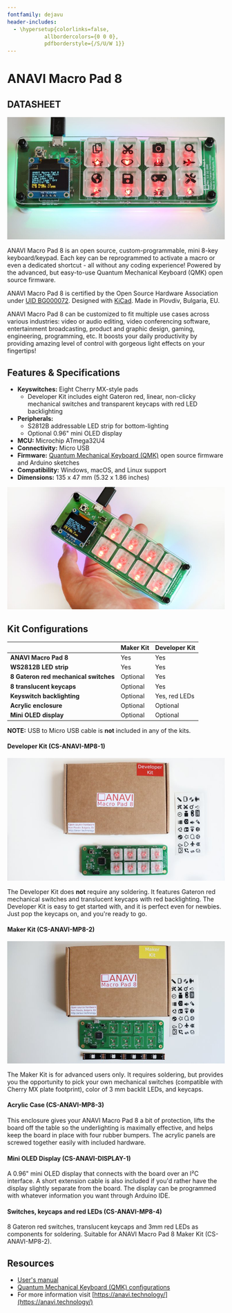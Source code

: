 ```yaml
---
fontfamily: dejavu
header-includes:
  - \hypersetup{colorlinks=false,
            allbordercolors={0 0 0},
            pdfborderstyle={/S/U/W 1}}
---
```


# ANAVI Macro Pad 8

## DATASHEET

![ANAVI Macro Pad 8](images/anavi-macro-pad-01.jpg?raw=true "ANAVI Macro Pad 8")

ANAVI Macro Pad 8 is an open source, custom-programmable, mini 8-key keyboard/keypad. Each key can be reprogrammed to activate a macro or even a dedicated shortcut - all without any coding experience! Powered by the advanced, but easy-to-use Quantum Mechanical Keyboard (QMK) open source firmware.

ANAVI Macro Pad 8 is certified by the Open Source Hardware Association under [UID
BG000072](https://certification.oshwa.org/bg000072.html). Designed with [KiCad](https://kicad.org/). Made in Plovdiv, Bulgaria, EU.

ANAVI Macro Pad 8 can be customized to fit multiple use cases across various industries: video or audio editing, video conferencing software, entertainment broadcasting, product and graphic design, gaming, engineering, programming, etc. It boosts your daily productivity by providing amazing level of control with gorgeous light effects on your fingertips!

## Features & Specifications

* **Keyswitches:** Eight Cherry MX-style pads
   * Developer Kit includes eight Gateron red, linear, non-clicky mechanical switches and transparent keycaps with red LED backlighting
* **Peripherals:**
   * S2812B addressable LED strip for bottom-lighting
   * Optional 0.96" mini OLED display
* **MCU:** Microchip ATmega32U4
* **Connectivity:** Micro USB
* **Firmware:** [Quantum Mechanical Keyboard (QMK)](https://github.com/qmk/qmk_firmware/tree/master/keyboards/anavi/macropad8) open source firmware and Arduino sketches
* **Compatibility:** Windows, macOS, and Linux support
* **Dimensions:** 135 x 47 mm (5.32 x 1.86 inches)

![ANAVI Macro Pad 8](images/anavi-macro-pad-02.jpg?raw=true "ANAVI Macro Pad 8")

## Kit Configurations

||Maker Kit|Developer Kit|
|----|----|----|
|**ANAVI Macro Pad 8**|Yes|Yes|
|**WS2812B LED strip**|Yes|Yes|
|**8 Gateron red mechanical switches**|Optional|Yes|
|**8 translucent keycaps**|Optional|Yes|
|**Keyswitch backlighting**|Optional|Yes, red LEDs|
|**Acrylic enclosure**| Optional |Optional|
|**Mini OLED display**| Optional |Optional|

**NOTE:** USB to Micro USB cable is **not** included in any of the kits.

#### Developer Kit (CS-ANAVI-MP8-1)

![ANAVI Macro Pad 8 Developer Kit](images/anavi-macro-pad-developer-kit.jpg?raw=true "ANAVI Macro Pad 8 Developer Kit")

The Developer Kit does **not** require any soldering. It features Gateron red mechanical switches and translucent keycaps with red backlighting. The Developer Kit is easy to get started with, and it is perfect even for newbies. Just pop the keycaps on, and you're ready to go.

#### Maker Kit (CS-ANAVI-MP8-2)

![ANAVI Macro Pad 8 Maker Kit](images/anavi-macro-pad-maker-kit.jpg?raw=true "ANAVI Macro Pad 8 Maker Kit")

The Maker Kit is for advanced users only. It requires soldering, but provides you the opportunity to pick your own mechanical switches (compatible with Cherry MX plate footprint), color of 3 mm backlit LEDs, and keycaps.

#### Acrylic Case (CS-ANAVI-MP8-3)

This enclosure gives your ANAVI Macro Pad 8 a bit of protection, lifts the board off the table so the underlighting is maximally effective, and helps keep the board in place with four rubber bumpers. The acrylic panels are screwed together easily with included hardware.

#### Mini OLED Display (CS-ANAVI-DISPLAY-1)

A 0.96" mini OLED display that connects with the board over an I²C interface. A short extension cable is also included if you'd rather have the display slightly separate from the board. The display can be programmed with whatever information you want through Arduino IDE.

#### Switches, keycaps and red LEDs	(CS-ANAVI-MP8-4)

8 Gateron red switches, translucent keycaps and 3mm red LEDs as components for soldering. Suitable for ANAVI Macro Pad 8 Maker Kit (CS-ANAVI-MP8-2).

## Resources

* [User's manual](https://github.com/AnaviTechnology/anavi-docs/tree/master/anavi-macro-pad-8)
* [Quantum Mechanical Keyboard (QMK) configurations](https://github.com/qmk/qmk_firmware/tree/master/keyboards/anavi/macropad8)
* For more information visit [https://anavi.technology/](https://anavi.technology/)
